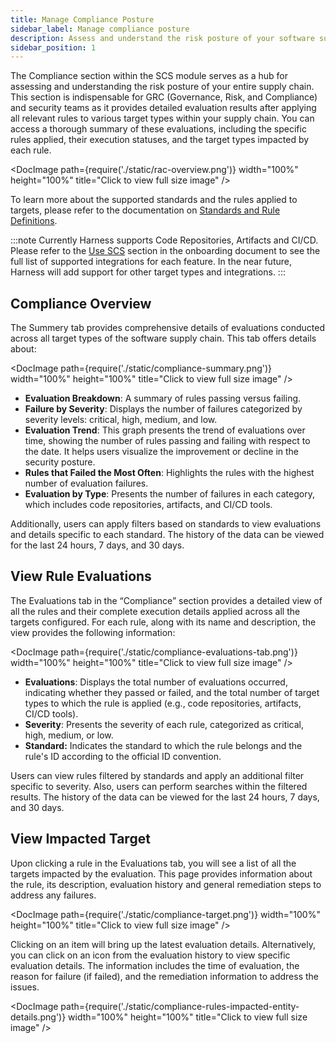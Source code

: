 ```yaml
---
title: Manage Compliance Posture
sidebar_label: Manage compliance posture
description: Assess and understand the risk posture of your software supply chain
sidebar_position: 1
---
```


The Compliance section within the SCS module serves as a hub for assessing and understanding the risk posture of your entire supply chain. This section is indispensable for GRC (Governance, Risk, and Compliance) and security teams as it provides detailed evaluation results after applying all relevant rules to various target types within your supply chain. You can access a thorough summary of these evaluations, including the specific rules applied, their execution statuses, and the target types impacted by each rule.


<DocImage path={require('./static/rac-overview.png')} width="100%" height="100%" title="Click to view full size image" />


To learn more about the supported standards and the rules applied to targets, please refer to the documentation on [Standards and Rule Definitions](./manage-compliance-posture).

:::note
Currently Harness supports Code Repositories, Artifacts and CI/CD. Please refer to the [Use SCS](../get-started/onboarding-guide#use-scs) section in the onboarding document to see the full list of supported integrations for each feature. In the near future, Harness will add support for other target types and integrations.
:::

## Compliance Overview

The Summery tab provides comprehensive details of evaluations conducted across all target types of the software supply chain. This tab offers details about:

<DocImage path={require('./static/compliance-summary.png')} width="100%" height="100%" title="Click to view full size image" />

* **Evaluation Breakdown**: A summary of rules passing versus failing. 
* **Failure by Severity**: Displays the number of failures categorized by severity levels: critical, high, medium, and low. 
* **Evaluation Trend**: This graph presents the trend of evaluations over time, showing the number of rules passing and failing with respect to the date. It helps users visualize the improvement or decline in the security posture.
* **Rules that Failed the Most Often**: Highlights the rules with the highest number of evaluation failures. 
* **Evaluation by Type**: Presents the number of failures in each category, which includes code repositories, artifacts, and CI/CD tools. 

Additionally, users can apply filters based on standards to view evaluations and details specific to each standard. The history of the data can be viewed for the last 24 hours, 7 days, and 30 days.


## View Rule Evaluations

The Evaluations tab in the “Compliance” section provides a detailed view of all the rules and their complete execution details applied across all the targets configured. For each rule, along with its name and description, the view provides the following information:

<DocImage path={require('./static/compliance-evaluations-tab.png')} width="100%" height="100%" title="Click to view full size image" />

* **Evaluations**: Displays the total number of evaluations occurred, indicating whether they passed or failed, and the total number of target types to which the rule is applied (e.g., code repositories, artifacts, CI/CD tools).
* **Severity**: Presents the severity of each rule, categorized as critical, high, medium, or low.
* **Standard:** Indicates the standard to which the rule belongs and the rule's ID according to the official ID convention.

Users can view rules filtered by standards and apply an additional filter specific to severity. Also, users can perform searches within the filtered results. The history of the data can be viewed for the last 24 hours, 7 days, and 30 days.


## View Impacted Target 

Upon clicking a rule in the Evaluations tab, you will see a list of all the targets impacted by the evaluation. This page provides information about the rule, its description, evaluation history and general remediation steps to address any failures.

<DocImage path={require('./static/compliance-target.png')} width="100%" height="100%" title="Click to view full size image" />


Clicking on an item will bring up the latest evaluation details. Alternatively, you can click on an icon from the evaluation history to view specific evaluation details. The information includes the time of evaluation, the reason for failure (if failed), and the remediation information to address the issues.

<DocImage path={require('./static/compliance-rules-impacted-entity-details.png')} width="100%" height="100%" title="Click to view full size image" />


